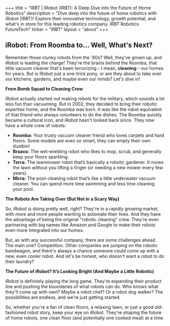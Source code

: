 +++
title = "IRBT |   IRobot (IRBT): A Deep Dive into the Future of Home Robotics"
description = "Dive deep into the future of home robotics with iRobot (IRBT)! Explore their innovative technology, growth potential, and what's in store for this leading robotics company. IRBT Robotics FutureTech"
ticker = "IRBT"
layout = "about"
+++

        


## iRobot: From Roomba to… Well, What's Next?

Remember those clunky robots from the '80s?  Well, they've grown up, and iRobot is leading the charge!  They're the brains behind the Roomba, that little vacuum cleaner that's been terrorizing – I mean, **cleaning** – our homes for years.  But is iRobot just a one-trick pony, or are they about to take over our kitchens, gardens, and maybe even our *minds*? Let's dive in!

**From Bomb Squad to Cleaning Crew**

iRobot actually started out making robots for the military, which sounds a lot less fun than vacuuming.  But in 2002, they decided to bring their robotic expertise home, and the Roomba was born.  It was like the robot equivalent of that friend who always volunteers to do the dishes.  The Roomba quickly became a cultural icon, and iRobot hasn't looked back since. They now have a whole crew of robots:

* **Roomba:** Your trusty vacuum cleaner friend who loves carpets and hard floors.  Some models are even *so* smart, they can empty their own dustbin!
* **Braava:** The wet-wielding robot who likes to mop, scrub, and generally keep your floors sparkling.
* **Terra:**  The lawnmower robot that’s basically a robotic gardener.  It mows the lawn without you lifting a finger (or needing a new mower every few years).
* **Mirra:**  The pool-cleaning robot that’s like a little underwater vacuum cleaner.  You can spend more time swimming and less time cleaning your pool.

**The Robots Are Taking Over (But Not in a Scary Way)**

So, iRobot is doing pretty well, right?  They're in a rapidly growing market, with more and more people wanting to automate their lives.  And they have the advantage of being the original "robotic cleaning" crew.  They're even partnering with big names like Amazon and Google to make their robots even more integrated into our homes.  

But, as with any successful company, there are some challenges ahead.  The main one? Competition.  Other companies are jumping on the robotic bandwagon, and there's always a chance someone could come up with a new, even cooler robot.  And let's be honest, who *doesn't* want a robot to do their laundry?

**The Future of iRobot?  It’s Looking Bright (And Maybe a Little Robotic)**

iRobot is definitely playing the long game.  They're expanding their product line and pushing the boundaries of what robots can do.  Who knows what they'll come up with next?  Maybe a robot chef?  Or a robot dog walker?  The possibilities are endless, and we're just getting started.  

So, whether you're a fan of clean floors, a relaxing lawn, or just a good old-fashioned robot story, keep your eye on iRobot.  They're shaping the future of home robots, one clean floor (and potentially one cooked meal) at a time. 

        